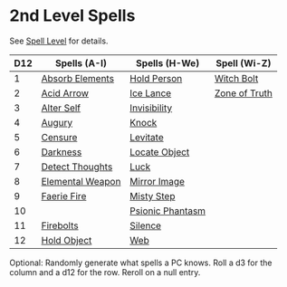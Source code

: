 # 2nd Level Spells
See [Spell Level](../../../Spell%20Level.md) for details.

| D12 | Spells (A-I)                              | Spells (H-We)                             | Spell (Wi-Z)                          |
| --- | ----------------------------------------- | ----------------------------------------- | ------------------------------------- |
| 1   | [Absorb Elements](Absorb%20Elements.md)   | [Hold Person](Hold%20Person.md)           | [Witch Bolt](Witch%20Bolt.md)         |
| 2   | [Acid Arrow](Acid%20Arrow.md)             | [Ice Lance](Ice%20Lance.md)               | [Zone of Truth](Zone%20of%20Truth.md) |
| 3   | [Alter Self](Alter%20Self.md)             | [Invisibility](Invisibility.md)           |                                       |
| 4   | [Augury](Augury.md)                       | [Knock](Knock.md)                         |                                       |
| 5   | [Censure](Censure.md)                     | [Levitate](Levitate.md)                   |                                       |
| 6   | [Darkness](Darkness.md)                   | [Locate Object](Locate%20Object.md)       |                                       |
| 7   | [Detect Thoughts](Detect%20Thoughts.md)   | [Luck](Luck.md)                           |                                       |
| 8   | [Elemental Weapon](Elemental%20Weapon.md) | [Mirror Image](Mirror%20Image.md)         |                                       |
| 9   | [Faerie Fire](Faerie%20Fire.md)           | [Misty Step](Misty%20Step.md)             |                                       |
| 10  |                                           | [Psionic Phantasm](Psionic%20Phantasm.md) |                                       |
| 11  | [Firebolts](Firebolts.md)                 | [Silence](Silence.md)                     |                                       |
| 12  | [Hold Object](Hold%20Object.md)           | [Web](Web.md)                             |                                       |

Optional: Randomly generate what spells a PC knows. Roll a d3 for the column and a d12 for the row. Reroll on a null entry.